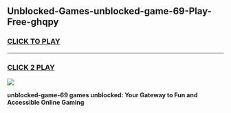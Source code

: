 
## Unblocked-Games-unblocked-game-69-Play-Free-ghqpy
<h3>
<a href="https://premium76.site?title=unblocked-game-69&ref=18A1">CLICK TO PLAY</a></h3>
<hr>

<h3>
<a href="https://premium76.site?title=unblocked-game-69&ref=18A1">CLICK 2 PLAY</a>
  
</h3>

<a href="https://premium76.site?title=unblocked-game-69&ref=18A1"><img src="https://clearcache.store/games.png"></a>


**unblocked-game-69 games unblocked: Your Gateway to Fun and Accessible Online Gaming**
